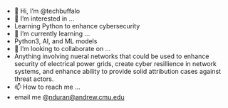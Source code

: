 - 👋 Hi, I’m @techbuffalo
- 👀 I’m interested in ...
-   Learning Python to enhance cybersecurity
- 🌱 I’m currently learning ...
-   Python3, AI, and ML models
- 💞️ I’m looking to collaborate on ...
-   Anything involving nueral networks that could be used to enhance security of electrical power grids, create cyber resillience in network systems, and enhance ability to provide solid attribution cases against threat actors.
- 📫 How to reach me ...
-   email me @nduran@andrew.cmu.edu

<!---
techbuffalo/techbuffalo is a ✨ special ✨ repository because its `README.md` (this file) appears on your GitHub profile.
You can click the Preview link to take a look at your changes.
--->
